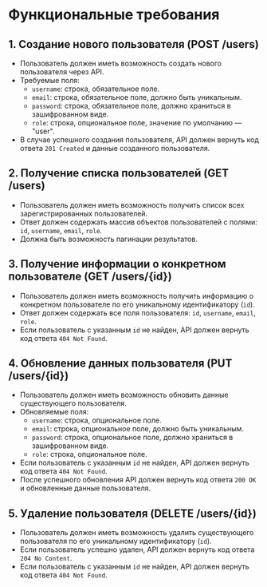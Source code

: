 # Функциональные требования

## 1. Создание нового пользователя (POST /users)
- Пользователь должен иметь возможность создать нового пользователя через API.
- Требуемые поля:
    - `username`: строка, обязательное поле.
    - `email`: строка, обязательное поле, должно быть уникальным.
    - `password`: строка, обязательное поле, должно храниться в зашифрованном виде.
    - `role`: строка, опциональное поле, значение по умолчанию — "user".
- В случае успешного создания пользователя, API должен вернуть код ответа `201 Created` и данные созданного пользователя.

## 2. Получение списка пользователей (GET /users)
- Пользователь должен иметь возможность получить список всех зарегистрированных пользователей.
- Ответ должен содержать массив объектов пользователей с полями: `id`, `username`, `email`, `role`.
- Должна быть возможность пагинации результатов.

## 3. Получение информации о конкретном пользователе (GET /users/{id})
- Пользователь должен иметь возможность получить информацию о конкретном пользователе по его уникальному идентификатору (`id`).
- Ответ должен содержать все поля пользователя: `id`, `username`, `email`, `role`.
- Если пользователь с указанным `id` не найден, API должен вернуть код ответа `404 Not Found`.

## 4. Обновление данных пользователя (PUT /users/{id})
- Пользователь должен иметь возможность обновить данные существующего пользователя.
- Обновляемые поля:
    - `username`: строка, опциональное поле.
    - `email`: строка, опциональное поле, должно быть уникальным.
    - `password`: строка, опциональное поле, должно храниться в зашифрованном виде.
    - `role`: строка, опциональное поле.
- Если пользователь с указанным `id` не найден, API должен вернуть код ответа `404 Not Found`.
- После успешного обновления API должен вернуть код ответа `200 OK` и обновленные данные пользователя.

## 5. Удаление пользователя (DELETE /users/{id})
- Пользователь должен иметь возможность удалить существующего пользователя по его уникальному идентификатору (`id`).
- Если пользователь успешно удален, API должен вернуть код ответа `204 No Content`.
- Если пользователь с указанным `id` не найден, API должен вернуть код ответа `404 Not Found`.